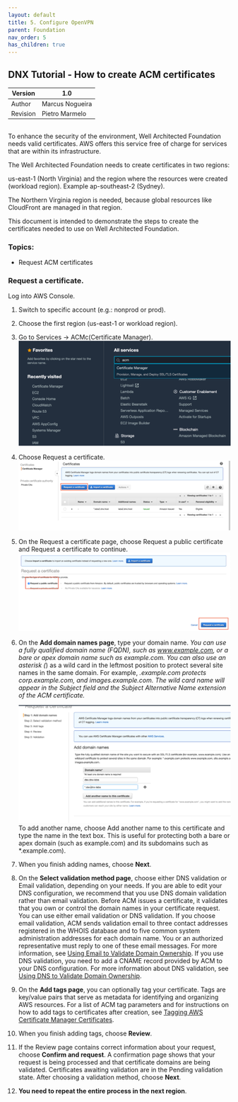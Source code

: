 ```yaml
---
layout: default
title: 5. Configure OpenVPN
parent: Foundation
nav_order: 5
has_children: true
---
```


## DNX Tutorial - How to create ACM certificates
| Version  | 1.0             |
| -------- | --------------- |
| Author   | Marcus Nogueira |
| Revision | Pietro Marmelo  |

## 

To enhance the security of the environment, Well Architected Foundation needs valid certificates. AWS offers this service free of charge for services that are within its infrastructure.

The Well Architected Foundation needs to create certificates in two regions:

us-east-1 (North Virginia) and the region where the resources were created (workload region). Example ap-southeast-2 (Sydney).

The Northern Virginia region is needed, because global resources like CloudFront are managed in that region.

This document is intended to demonstrate the steps to create the certificates needed to use on Well Architected Foundation.

### Topics:

 - Request ACM certificates

### Request a certificate.

 Log into AWS Console.
1. Switch to specific account (e.g.: nonprod or prod).

2. Choose the first region (us-east-1 or workload region).

3. Go to Services → ACMc(Certificate Manager).
   ![ACM_001](/assets/images/ACM_01.png)

4. Choose Request a certificate.
   ![ACM_002](/assets/images/ACM_02.png)

5. On the Request a certificate page, choose Request a public certificate and Request a certificate to continue.
   ![ACM_003](/assets/images/ACM_03.png)

6. On the **Add domain names page**, type your domain name.
   *You can use a fully qualified domain name (FQDN), such as www.example.com, or a bare or apex domain name such as example.com. You can also use an asterisk (*) as a wild card in the leftmost position to protect several site names in the same domain. For example, *.example.com protects corp.example.com, and images.example.com. The wild card name will appear in the Subject field and the Subject Alternative Name extension of the ACM certificate.*

   ![ACM_004](/assets/images/ACM_04.png)
   To add another name, choose Add another name to this certificate and type the name in the text box. This is useful for protecting both a bare or apex domain (such as example.com) and its subdomains such as *.example.com).
   
7. When you finish adding names, choose **Next**.

8. On the **Select validation method page**, choose either DNS validation or Email validation, depending on your needs. If you are able to edit your DNS configuration, we recommend that you use DNS domain validation rather than email validation.
   Before ACM issues a certificate, it validates that you own or control the domain names in your certificate request. You can use either email validation or DNS validation. If you choose email validation, ACM sends validation email to three contact addresses registered in the WHOIS database and to five common system administration addresses for each domain name. You or an authorized representative must reply to one of these email messages. For more information, see [ ](https://www.google.com/url?q=https://docs.aws.amazon.com/acm/latest/userguide/gs-acm-validate-email.html&sa=D&ust=1607401296691000&usg=AOvVaw2RrLnYWfP_AQvUrP16kJoc)[Using Email to Validate Domain Ownership](https://www.google.com/url?q=https://docs.aws.amazon.com/acm/latest/userguide/gs-acm-validate-email.html&sa=D&ust=1607401296692000&usg=AOvVaw0LestBSdxPTvFPd01eLtbr). If you use DNS validation, you need to add a CNAME record provided by ACM to your DNS configuration. For more information about DNS validation, see [ Using DNS to Validate Domain Ownership](https://www.google.com/url?q=https://docs.aws.amazon.com/acm/latest/userguide/gs-acm-validate-dns.html&sa=D&ust=1607401296692000&usg=AOvVaw3T_wrwT6w7iC0qFHA1f_GS).

9. On the **Add tags page**, you can optionally tag your certificate. Tags are key/value pairs that serve as metadata for identifying     and organizing AWS resources. For a list of ACM tag parameters and for instructions on how to add tags to certificates after creation, see [Tagging AWS Certificate Manager Certificates](https://www.google.com/url?q=https://docs.aws.amazon.com/acm/latest/userguide/tags.html&sa=D&ust=1607401296693000&usg=AOvVaw262Aa-H_jjft5GHjU1l9Tk).

10. When you finish adding tags, choose **Review**.

11. If the Review page contains correct information about your request, choose **Confirm and request**. A confirmation page shows that your request is being processed and that certificate domains are being validated. Certificates awaiting validation are in the Pending validation state. After choosing a validation method, choose **Next**.

12. **You need to repeat the entire process in the next region**.

    

